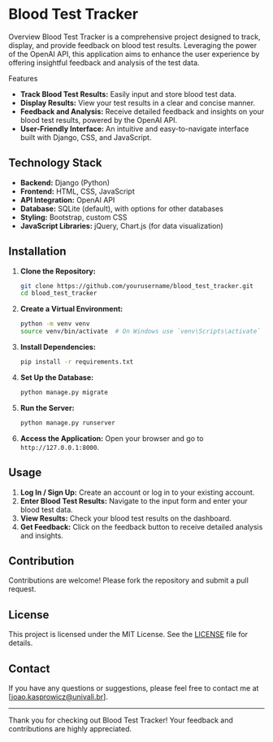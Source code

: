 # Blood Test Tracker

Overview
Blood Test Tracker is a comprehensive project designed to track, display, and provide feedback on blood test results. Leveraging the power of the OpenAI API, this application aims to enhance the user experience by offering insightful feedback and analysis of the test data.

Features
- **Track Blood Test Results:** Easily input and store blood test data.
- **Display Results:** View your test results in a clear and concise manner.
- **Feedback and Analysis:** Receive detailed feedback and insights on your blood test results, powered by the OpenAI API.
- **User-Friendly Interface:** An intuitive and easy-to-navigate interface built with Django, CSS, and JavaScript.

## Technology Stack
- **Backend:** Django (Python)
- **Frontend:** HTML, CSS, JavaScript
- **API Integration:** OpenAI API
- **Database:** SQLite (default), with options for other databases
- **Styling:** Bootstrap, custom CSS
- **JavaScript Libraries:** jQuery, Chart.js (for data visualization)

## Installation

1. **Clone the Repository:**
   ```bash
   git clone https://github.com/yourusername/blood_test_tracker.git
   cd blood_test_tracker
   ```

2. **Create a Virtual Environment:**
   ```bash
   python -m venv venv
   source venv/bin/activate  # On Windows use `venv\Scripts\activate`
   ```

3. **Install Dependencies:**
   ```bash
   pip install -r requirements.txt
   ```

4. **Set Up the Database:**
   ```bash
   python manage.py migrate
   ```

5. **Run the Server:**
   ```bash
   python manage.py runserver
   ```

6. **Access the Application:**
   Open your browser and go to `http://127.0.0.1:8000`.

## Usage
1. **Log In / Sign Up:** Create an account or log in to your existing account.
2. **Enter Blood Test Results:** Navigate to the input form and enter your blood test data.
3. **View Results:** Check your blood test results on the dashboard.
4. **Get Feedback:** Click on the feedback button to receive detailed analysis and insights.

## Contribution
Contributions are welcome! Please fork the repository and submit a pull request.

## License
This project is licensed under the MIT License. See the [LICENSE](LICENSE) file for details.

## Contact
If you have any questions or suggestions, please feel free to contact me at [joao.kasprowicz@univali.br].

---

Thank you for checking out Blood Test Tracker! Your feedback and contributions are highly appreciated.

